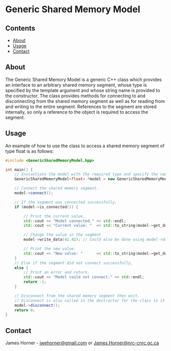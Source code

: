 # Generic Shared Memory Model

## Contents

* [About](#about)
* [Usage](#usage)
* [Contact](#contact)

## About

The Generic Shared Memory Model is a generic C++ class which provides an interface to an arbitrary shared memory segment, whose type is specified by the template argument and whose string name is provided to the constructor. The class provides methods for connecting to and disconnecting from the shared memory segment as well as for reading from and writing to the entire segment. References to the segment are stored internally, so only a reference to the object is required to access the segment.

## Usage

An example of how to use the class to access a shared memory segment of type float is as follows:
```c++
#include <GenericSharedMemoryModel.hpp>

int main() {
	// Instantiate the model with the required type and specify the name of the shared memory segment.
	GenericSharedMemoryModel<float> *model = new GenericSharedMemoryModel<float>("SharedMemoryName");

	// Connect the shared memory segment.
	model->connect();

	// If the segment was connected successfully,
	if (model->is_connected()) {

		// Print the current value.
		std::cout << "Model connected." << std::endl;
		std::cout << "Current value: " 	<< std::to_string(model->get_data()) << std::endl;

		// Change the value in the segment.
		model->write_data(42.42); // Could also be done using model->data = 42.42

		// Print the new value.
		std::cout << "New value: " 		<< std::to_string(model->get_data()) << std::endl;
	}
	// Else if the segment did not connect successfully,
	else {
		// Print an error and return.
		std::cout << "Model could not connect." << std::endl;
		return -1;
	}

	// Disconnect from the shared memory segment then exit.
	// Disconnect is also called in the destructor for the class to it is not calamitous if you forget.
	model->disconnect();
	return 0;
}
```

## Contact

James Horner - jwehorner@gmail.com or James.Horner@nrc-cnrc.gc.ca
